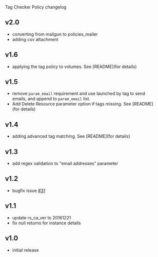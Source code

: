 Tag Checker Policy changelog

v2.0
----
- converting from mailgun to policies_mailer
- adding csv attachment

v1.6
----
- applying the tag policy to volumes. See [README](for details)

v1.5
----
- remove `param_email` requirement and use launched by tag to send emails, and append to `param_email` list.
- Add Delete Resource parameter option if tags missing. See [README](for details)

v1.4
----
- adding advanced tag matching.  See [README](for details)

v1.3
-----
- add regex validation to "email addresses" parameter

v1.2
-----
- bugfix issue [#31](https://github.com/rightscale/policies/issues/31)

v1.1
-----
- update rs_ca_ver to 20161221
- fix null returns for instance details

v1.0
-----
- initial release
